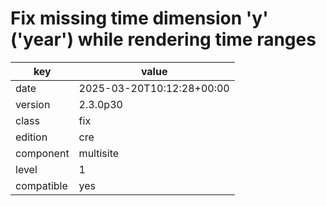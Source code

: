 [//]: # (werk v2)
# Fix missing time dimension 'y' ('year') while rendering time ranges

key        | value
---------- | ---
date       | 2025-03-20T10:12:28+00:00
version    | 2.3.0p30
class      | fix
edition    | cre
component  | multisite
level      | 1
compatible | yes



